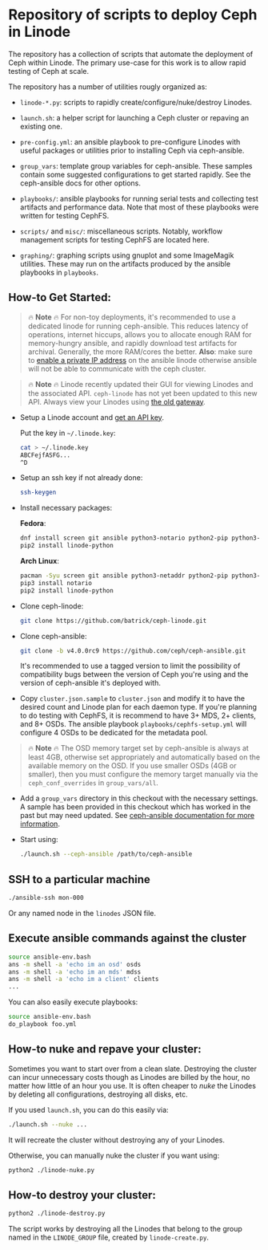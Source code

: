 # Repository of scripts to deploy Ceph in Linode

The repository has a collection of scripts that automate the deployment of Ceph
within Linode. The primary use-case for this work is to allow rapid testing of
Ceph at scale.

The repository has a number of utilities rougly organized as:

* `linode-*.py`: scripts to rapidly create/configure/nuke/destroy Linodes.

* `launch.sh`: a helper script for launching a Ceph cluster or repaving
  an existing one.

* `pre-config.yml`: an ansible playbook to pre-configure Linodes with useful
   packages or utilities prior to installing Ceph via ceph-ansible.

* `group_vars`: template group variables for ceph-ansible. These samples
  contain some suggested configurations to get started rapidly. See the
  ceph-ansible docs for other options.

* `playbooks/`: ansible playbooks for running serial tests and collecting test
  artifacts and performance data. Note that most of these playbooks were
  written for testing CephFS.

* `scripts/` and `misc/`: miscellaneous scripts. Notably, workflow management
  scripts for testing CephFS are located here.

* `graphing/`: graphing scripts using gnuplot and some ImageMagik utilities.
  These may run on the artifacts produced by the ansible playbooks in
  `playbooks`.


## How-to Get Started:

> :fire: **Note** :fire: For non-toy deployments, it's recommended to use a
> dedicated linode for running ceph-ansible. This reduces latency of
> operations, internet hiccups, allows you to allocate enough RAM for
> memory-hungry ansible, and rapidly download test artifacts for archival.
> Generally, the more RAM/cores the better. **Also**: make sure to [enable a
> private IP
> address](https://www.linode.com/docs/platform/manager/remote-access/#adding-private-ip-addresses)
> on the ansible linode otherwise ansible will not be able to communicate with
> the ceph cluster.

> :fire: **Note** :fire: Linode recently updated their GUI for viewing Linodes and the associated API. `ceph-linode` has not yet been updated to this new API. Always view your Linodes using [the old gateway](https://manager.linode.com/).

* Setup a Linode account and [get an API key](https://www.linode.com/docs/platform/api/api-key).

  Put the key in `~/.linode.key`:

  ```bash
  cat > ~/.linode.key
  ABCFejfASFG...
  ^D
  ```

* Setup an ssh key if not already done:

  ```bash
  ssh-keygen
  ```

* Install necessary packages:

  **Fedora**:

    ```bash
    dnf install screen git ansible python3-notario python2-pip python3-pip python3-netaddr jq rsync htop wget
    pip2 install linode-python
    ```

  **Arch Linux**:

    ```bash
    pacman -Syu screen git ansible python3-netaddr python2-pip python3-pip jq rsync htop wget
    pip3 install notario
    pip2 install linode-python
    ```

* Clone ceph-linode:

  ```bash
  git clone https://github.com/batrick/ceph-linode.git
  ```

* Clone ceph-ansible:

  ```bash
  git clone -b v4.0.0rc9 https://github.com/ceph/ceph-ansible.git
  ```

  It's recommended to use a tagged version to limit the possibility of
  compatibility bugs between the version of Ceph you're using and the version
  of ceph-ansible it's deployed with.

* Copy `cluster.json.sample` to `cluster.json` and modify it to have the desired
  count and Linode plan for each daemon type. If you're planning to do testing
  with CephFS, it is recommend to have 3+ MDS, 2+ clients, and 8+ OSDs. The
  ansible playbook `playbooks/cephfs-setup.yml` will configure 4 OSDs to be
  dedicated for the metadata pool.

> :fire: **Note** :fire: The OSD memory target set by ceph-ansible is always at least 4GB, otherwise set appropriately and automatically based on the available memory on the OSD. If you use smaller OSDs (4GB or smaller), then you must configure the memory target manually via the `ceph_conf_overrides` in `group_vars/all`.

* Add a `group_vars` directory in this checkout with the necessary settings. A
  sample has been provided in this checkout which has worked in the past but
  may need updated. See [ceph-ansible documentation for more
  information](https://docs.ceph.com/ceph-ansible/master/).

* Start using:

    ```bash
    ./launch.sh --ceph-ansible /path/to/ceph-ansible
    ```

## SSH to a particular machine

```bash
./ansible-ssh mon-000
```

Or any named node in the `linodes` JSON file.

## Execute ansible commands against the cluster

```bash
source ansible-env.bash
ans -m shell -a 'echo im an osd' osds
ans -m shell -a 'echo im an mds' mdss
ans -m shell -a 'echo im a client' clients
...
```

You can also easily execute playbooks:

```bash
source ansible-env.bash
do_playbook foo.yml
```

## How-to nuke and repave your cluster:

Sometimes you want to start over from a clean slate. Destroying the cluster can
incur unnecessary costs though as Linodes are billed by the hour, no matter how
little of an hour you use. It is often cheaper to *nuke* the Linodes by
deleting all configurations, destroying all disks, etc.

If you used `launch.sh`, you can do this easily via:

```bash
./launch.sh --nuke ...
```

It will recreate the cluster without destroying any of your Linodes.

Otherwise, you can manually nuke the cluster if you want using:

```bash
python2 ./linode-nuke.py
```

## How-to destroy your cluster:

```bash
python2 ./linode-destroy.py
```

The script works by destroying all the Linodes that belong to the group named
in the `LINODE_GROUP` file, created by `linode-create.py`.
